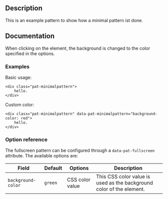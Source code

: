 ## Description

This is an example pattern to show how a minimal pattern ist done.

## Documentation

When clicking on the element, the background is changed to the color specified in the options.

### Examples

Basic usage:

    <div class="pat-minimalpattern">
        hello.
    </div>


Custom color:

    <div class="pat-minimalpattern" data-pat-minimalpattern="background-color: red">
        hello.
    </div>


### Option reference

The fullscreen pattern can be configured through a `data-pat-fullscreen` attribute.
The available options are:

| Field               | Default | Options         | Description                                                          |
| ------------------- | ------- | --------------- | -------------------------------------------------------------------- |
| `background-color`  | `green` | CSS color value | This CSS color value is used as the background color of the element. |

